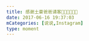 ```yaml
---
title: 感谢土豪爸爸请客🙏🏻🙏🏻🙏🏻
date: 2017-06-16 19:37:03
mCategories: [说说,Instagram]
type: moment
---
```


<div id="pics-20170616193703"></div>

<script>
var data = [
    {"link": "2017-06-16_000001.jpeg", "type": "shuoshuo"},
    {"link": "2017-06-16_193000.jpeg", "type": "photo"}
];
picsRender(data, "pics-20170616193703");
</script>
